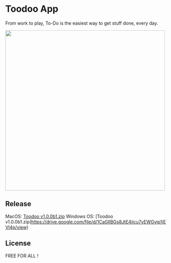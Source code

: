 # Toodoo App

From work to play, To-Do is the easiest way to get stuff done, every day.

<img src="https://i.imgur.com/19HGQG2.png" alt="" data-canonical-src="image.png" height="500" />


## Release

MacOS: [Toodoo v1.0.0b1.zip](https://drive.google.com/file/d/1CNN8E6vbrVeZBUCV1A3s5iCh9LuAy4ok/view)
Windows OS: [Toodoo v1.0.0b1.zip(https://drive.google.com/file/d/1CaGIlBGs8JtE4jicu7yEWGyjp1jEVI4p/view)

## License

FREE FOR ALL !


